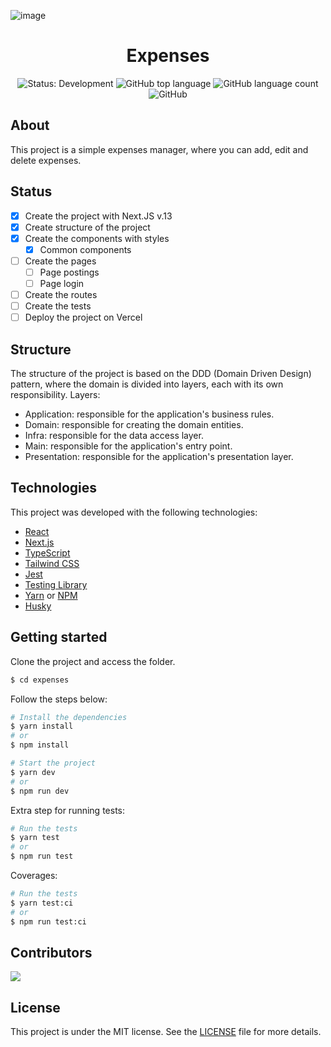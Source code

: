 ![image](https://user-images.githubusercontent.com/31235308/201514264-80aeaa07-515c-4549-9f50-abc6b309e945.png)

<h1 align="center">Expenses</h1>

<p align="center" margin-top="25px" >
  <img src="https://img.shields.io/badge/Status-Development-red" alt="Status: Development" />
  <img alt="GitHub top language" src="https://img.shields.io/github/languages/top/viniciusanchieta/expenses?color=blueviolet">

  <img alt="GitHub language count" src="https://img.shields.io/github/languages/count/viniciusanchieta/expenses?color=blueviolet">

  <img alt="GitHub" src="https://img.shields.io/github/license/viniciusanchieta/expenses?color=blueviolet">
</p>

## About

This project is a simple expenses manager, where you can add, edit and delete expenses.

## Status

-   [x] Create the project with Next.JS v.13
-   [x] Create structure of the project
-   [x] Create the components with styles
    -   [x] Common components
-   [ ] Create the pages
    -   [ ] Page postings
    -   [ ] Page login
-   [ ] Create the routes
-   [ ] Create the tests
-   [ ] Deploy the project on Vercel

## Structure

The structure of the project is based on the DDD (Domain Driven Design) pattern, where the domain is divided into layers, each with its own responsibility.
Layers:

-   Application: responsible for the application's business rules.
-   Domain: responsible for creating the domain entities.
-   Infra: responsible for the data access layer.
-   Main: responsible for the application's entry point.
-   Presentation: responsible for the application's presentation layer.

## Technologies

This project was developed with the following technologies:

-   [React](https://reactjs.org)
-   [Next.js](https://nextjs.org)
-   [TypeScript](https://www.typescriptlang.org)
-   [Tailwind CSS](https://tailwindcss.com)
-   [Jest](https://jestjs.io)
-   [Testing Library](https://testing-library.com)
-   [Yarn](https://yarnpkg.com) or [NPM](https://www.npmjs.com)
-   [Husky](https://typicode.github.io/husky/#/)

## Getting started

Clone the project and access the folder.

```bash
$ cd expenses
```

Follow the steps below:

```bash
# Install the dependencies
$ yarn install
# or
$ npm install
```

```bash
# Start the project
$ yarn dev
# or
$ npm run dev
```

Extra step for running tests:

```bash
# Run the tests
$ yarn test
# or
$ npm run test
```

Coverages:

```bash
# Run the tests
$ yarn test:ci
# or
$ npm run test:ci
```

## Contributors

[![](https://contrib.rocks/image?repo=viniciusanchieta/generate-component-and-style)](https://github.com/viniciusanchieta/generate-component-and-style/graphs/contributors)

## License

This project is under the MIT license. See the [LICENSE](LICENSE.md) file for more details.
